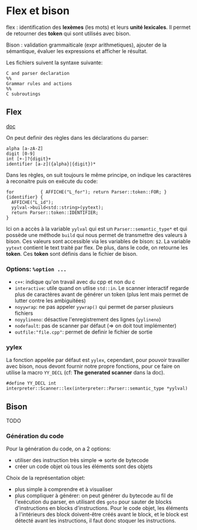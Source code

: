 # Flex et bison

flex
: identification des **lexèmes** (les mots) et leurs **unité lexicales**. Il
permet de retourner des **token** qui sont utilisés avec bison.

Bison
: validation grammaiticale (expr arithmetiques), ajouter de la sémantique,
  évaluer les expressions et afficher le résultat.


Les fichiers suivent la syntaxe suivante:

```
C and parser declaration
%%
Grammar rules and actions
%%
C subroutings
```

## Flex

[doc](https://ftp.gnu.org/old-gnu/Manuals/flex-2.5.4/html_mono/flex.html)

On peut definir des règles dans les déclarations du parser:

```
alpha [a-zA-Z]
digit [0-9]
int [+-]?{digit}+
identifier [a-z]({alpha}|{digit})*
```

Dans les règles, on suit toujours le même principe, on indique les caractères à
reconaitre puis on exécute du code:

```
for          { AFFICHE("L_for"); return Parser::token::FOR; }
{identifier} {
  AFFICHE("L_id");
  yylval->build<std::string>(yytext);
  return Parser::token::IDENTIFIER;
}
```

Ici on a accès à la variable `yylval` qui est un `Parser::semantic_type*` et qui
possède une méthode `build` qui nous permet de transmettre des valeurs à bison.
Ces valeurs sont accessible via les variables de bison: `$2`. La variable
`yytext` contient le text traité par flex. De plus, dans le code, on retourne
les **token**. Ces **token** sont définis dans le fichier de bison.

### Options: `%option ...`

- `c++`: indique qu'on travail avec du cpp et non du c
- `interactive`: utile quand on utlise `std::in`. Le scanner interactif regarde
  plus de caractères avant de générer un token (plus lent mais permet de lutter
  contre les ambiguitées)
- `noyywrap`: ne pas appeler `yywrap()` qui permet de parser plusieurs fichiers
- `noyylineno`: désactive l'enregistrement des lignes (`yylineno`)
- `nodefault`: pas de scanner par défaut (=> on doit tout implémenter)
- `outfile:"file.cpp"`: permet de definir le fichier de sortie

### yylex

La fonction appelée par défaut est `yylex`, cependant, pour pouvoir travailler
avec bison, nous devont fournir notre propre fonctions, pour ce faire on
utilise la macro `YY_DECL` (cf: **The generated scanner** dans la doc).

```
#define YY_DECL int interpreter::Scanner::lex(interpreter::Parser::semantic_type *yylval)
```

## Bison

TODO

### Génération du code

Pour la génération du code, on a 2 options:
- utiliser des instruction très simple => sorte de bytecode
- créer un code objet où tous les éléments sont des objets

Choix de la représentation objet:
- plus simple à comprendre et à visualiser
- plus compliquer à générer: on peut générer du bytecode au fil de l'exécution
  du parser, en utilisant des `goto` pour sauter de blocks d'instructions en
  blocks d'instructions. Pour le code objet, les éléments à l'intérieurs des
  block doivent-être créés avant le block, et le block est détecté avant les
  instructions, il faut donc stoquer les instructions.
